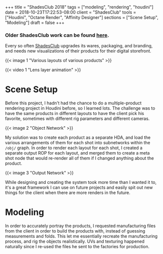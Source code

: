 +++
title = "ShadesClub 2018"
tags = ["modeling", "rendering", "houdini"]
date = 2018-10-23T17:22:53-08:00
client = "ShadesClub"
tools = ["Houdini", "Octane Render", "Affinity Designer"]
sections = ["Scene Setup", "Modeling"]
draft = false
+++
### Older ShadesClub work can be found [here](/work/shadesclub2016).

Every so often [ShadesClub](http://www.shadesclub.com/) upgrades its wares, packaging, and branding, and needs new visualizations of their products for their digital storefront.

{{< image 1 "Various layouts of various products" >}}

{{< video 1 "Lens layer animation" >}}

# Scene Setup
Before this project, I hadn't had the chance to do a multiple-product rendering project in Houdini before, so I learned lots. The challenge was to have the same products in different layouts to have the client pick his favorite, sometimes with different rig parameters and different cameras.

{{< image 2 "Object Network" >}}

My solution was to create each product as a separate HDA, and load the various arrangements of them for each shot into subnetworks within the `/obj/` graph. In order to render each layout for each shot, I created a separate output ROP for each layout, and merged them to create a meta shot node that would re-render all of them if I changed anything about the product.

{{< image 3 "Output Network" >}}

While designing and creating the system took more time than I wanted it to, it's a great framework I can use on future projects and easily spit out new things for the client when there are more renders in the future.


# Modeling
In order to accurately portray the products, I requested manufacturing files from the client in order to build the products with, instead of guessing measurements and folds. This let me essentially recreate the manufacturing process, and rig the objects realistically. UVs and texturing happened naturally since I re-used the files he sent to the factories for production.
